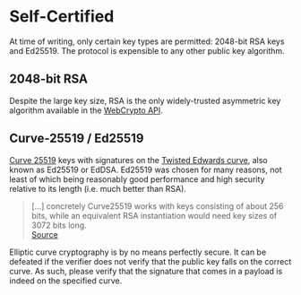 # Self-Certified

At time of writing, only certain key types are permitted: 2048-bit RSA keys and Ed25519. The protocol is expensible to any other public key algorithm.

## 2048-bit RSA

Despite the large key size, RSA is the only widely-trusted asymmetric key algorithm available in the [WebCrypto API](https://developer.mozilla.org/en-US/docs/Web/API/Web_Crypto_API).

## Curve-25519 / Ed25519

[Curve 25519](https://cr.yp.to/ecdh.html) keys with signatures on the [Twisted Edwards curve](http://cr.yp.to/newelliptic/newelliptic.html), also known as Ed25519 or EdDSA. Ed25519 was chosen for many reasons, not least of which being reasonably good performance and high security relative to its length \(i.e. much better than RSA\).

> \[...\] concretely Curve25519 works with keys consisting of about 256 bits, while an equivalent RSA instantiation would need key sizes of 3072 bits long.  
> [Source](https://www.esat.kuleuven.be/cosic/elliptic-curves-are-quantum-dead-long-live-elliptic-curves/)

Elliptic curve cryptography is by no means perfectly secure. It can be defeated if the verifier does not verify that the public key falls on the correct curve. As such, please verify that the signature that comes in a payload is indeed on the specified curve.

